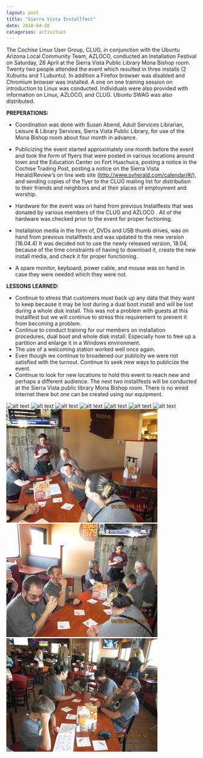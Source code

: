 ```yaml
---
layout: post
title: "Sierra Vista Installfest"
date: 2018-04-28
catagories: activities
---
```


The Cochise Linux User Group, CLUG, in conjunction with the Ubuntu Arizona Local Community Team, AZLOCO, conducted an Installation Festival on Saturday, 28 April at the Sierra Vista Public Library Mona Bishop room.  Twenty two people attended the event which resulted in three  installs (2 Xubuntu and 1 Lubuntu).  In addition a Firefox browser was disabled and Chromium browser was installed.  A one on one training session on introduction to Linux was conducted.  Individuals were also provided with information on Linux, AZLOCO, and CLUG.  Ubuntu SWAG was also distributed.

**PREPERATIONS:**

 * Coordination was done with Susan Abend, Adult Services Librarian, Leisure & Library Services, Sierra Vista Public Library, for use of the Mona Bishop room about four month in advance.
 
 * Publicizing the event started approximately one month before the event and took the form of flyers that were posted in various locations around town and the Education Center on Fort Huachuca, posting a notice in the Cochise Trading Post, posting a notice on the Sierra Vista Herald/Review’s on line web site (http://www.svherald.com/calendar/#/), and sending copies of the flyer to the CLUG mailing list for distribution to their friends and neighbors and at their places of employment and worship.
 
 * Hardware for the event was on hand from previous Installfests that was donated by various members of the CLUG and AZLOCO .  All of the hardware was checked prior to the event for proper fuctioning.
 
 * Installation media in the form of, DVDs and USB thumb drives, was on hand from previous installfests and was updated to the new version (16.04.4)  It was decided not to use the newly released version, 18.04, because of the time constraints of having to download it, create the new install media, and check it for proper functioning.
 
 * A spare monitor, keyboard, power cable, and mouse was on hand in case they were needed which they were not.

**LESSONS LEARNED:**

 * Continue to stress that customers must back up any data that they want to keep because it may be lost during a dual boot install and will be lost during a whole disk install.  This was not a problem with guests at this Installfest but we will continue to stress this requirement to prevent it from becoming a problem.
 * Continue to conduct training for our members on installation procedures, dual boot and whole disk install.  Especially how to free up a partition and enlarge it in a Windows environment.  
 * The use of a welcoming station worked well once again. 
 * Even though we continue to broadened our publicity we were not satisfied with the turnout.  Continue to seek new ways to publicize the event. 
 * Continue to look for new locations to hold this event to reach new and perhaps a different audience.  The next two installfests will be conducted at the Sierra Vista public library Mona Bishop room.  There is no wired Internet there but one can be created using our equipment.

![alt text](https://raw.githubusercontent.com/CochiseLinuxUsersGroup/CochiseLinuxUsersGroup.github.io/master/images/SierraVistaInstallfest_2018-04-28_03-400x400.JPG)
![alt text](https://raw.githubusercontent.com/CochiseLinuxUsersGroup/CochiseLinuxUsersGroup.github.io/master/images/SierraVistaInstallfest_2018-04-28_04-400x400.JPG)
![alt text](https://raw.githubusercontent.com/CochiseLinuxUsersGroup/CochiseLinuxUsersGroup.github.io/master/images/SierraVistaInstallfest_2018-04-28_01-400x400.JPG)
![alt text](https://raw.githubusercontent.com/CochiseLinuxUsersGroup/CochiseLinuxUsersGroup.github.io/master/images/SierraVistaInstallfest_2018-04-28_02-400x400.JPG)
![alt text](https://raw.githubusercontent.com/CochiseLinuxUsersGroup/CochiseLinuxUsersGroup.github.io/master/images/SierraVistaInstallfest_2018-04-28_05-400x400.JPG)
![alt text](https://raw.githubusercontent.com/CochiseLinuxUsersGroup/CochiseLinuxUsersGroup.github.io/master/images/SierraVistaInstallfest_2018-04-28_06-400x400.JPG)
![alt text](https://raw.githubusercontent.com/CochiseLinuxUsersGroup/CochiseLinuxUsersGroup.github.io/master/images/SierraVistaInstallfest_2018-04-28_07-400x400.JPG)
![alt text](https://raw.githubusercontent.com/CochiseLinuxUsersGroup/CochiseLinuxUsersGroup.github.io/master/images/CLUG_at_NativeGrill_28-04-2018_1-400x400.JPG)
![alt text](https://raw.githubusercontent.com/CochiseLinuxUsersGroup/CochiseLinuxUsersGroup.github.io/master/images/CLUG_at_NativeGrill_28-04-2018_2-400x400.JPG)
![alt text](https://raw.githubusercontent.com/CochiseLinuxUsersGroup/CochiseLinuxUsersGroup.github.io/master/images/CLUG_at_NativeGrill_28-04-2018_3-400x400.JPG)
